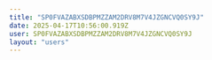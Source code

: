 ```yaml
---
title: "SP0FVAZABXSDBPMZZAM2DRV8M7V4JZGNCVQ0SY9J"
date: 2025-04-17T10:56:00.919Z
user: SP0FVAZABXSDBPMZZAM2DRV8M7V4JZGNCVQ0SY9J
layout: "users"
---
```

    